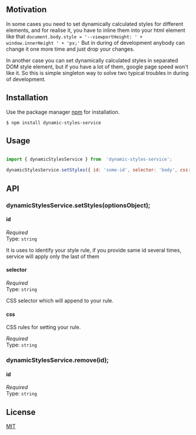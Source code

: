 ## Motivation

In some cases you need to set dynamically calculated styles for different elements, and for realise it, you have to inline them into your html element like that `document.body.style = '--viewportHeight: ' + window.innerHeight ' + 'px;'`
But in during of development anybody can change it one more time and just drop your changes.

In another case you can set dynamically calculated styles in separated DOM style element, but if you have a lot of them, google page speed won't like it.
So this is simple singleton way to solve two typical troubles in during of development.

## Installation

Use the package manager [npm](https://docs.npmjs.com/about-npm/) for installation.

```
$ npm install dynamic-styles-service
```

## Usage

```js

import { dynamicStylesService } from  'dynamic-styles-service';

dynamicStylesService.setStyles({ id: 'some-id', selector: 'body', css: ` --viewport-height: ${window.innerHeight}px` })

```

## API

### dynamicStylesService.setStyles(optionsObject);

#### id

*Required*<br>
Type: `string`

It is uses to identify your style rule, if you provide same id several times, service will apply only the last of them

#### selector

*Required*<br>
Type: `string`

CSS selector which will append to your rule.

#### css

CSS rules for setting your rule.

*Required*<br>
Type: `string`

### dynamicStylesService.remove(id);

#### id

*Required*<br>
Type: `string`


## License
[MIT](https://choosealicense.com/licenses/mit/)
